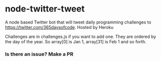 # node-twitter-tweet

A node based Twitter bot that will tweet daily programming challenges to https://twitter.com/365daysofcode. Hosted by Heroku

Challenges are in challenges.js if you want to add one. They are ordered by the day of the year. So array[0] is Jan 1, array[31] is Feb 1 and so forth.

### Is there an issue? Make a PR
